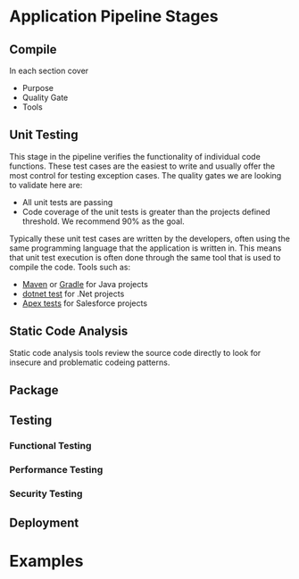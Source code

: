 # Application Pipeline Stages

## Compile
In each section cover
 - Purpose
 - Quality Gate
 - Tools

## Unit Testing
This stage in the pipeline verifies the functionality of individual code functions.  These test cases are the easiest to write and usually offer the most control for testing exception cases. The quality gates we are looking to validate here are:
* All unit tests are passing
* Code coverage of the unit tests is greater than the projects defined threshold. We recommend 90% as the goal.

Typically these unit test cases are written by the developers, often using the same programming language that the application is written in. This means that unit test execution is often done through the same tool that is used to compile the code. Tools such as:
* [Maven]() or [Gradle]() for Java projects
* [dotnet test]() for .Net projects
* [Apex tests](https://developer.salesforce.com/docs/atlas.en-us.apexcode.meta/apexcode/apex_testing_unit_tests.htm#:~:text=Unit%20tests%20are%20class%20methods,annotation%20in%20the%20method%20definition.) for Salesforce projects

## Static Code Analysis
Static code analysis tools review the source code directly to look for insecure and problematic codeing patterns.

## Package

## Testing

### Functional Testing

### Performance Testing

### Security Testing

## Deployment



# Examples

